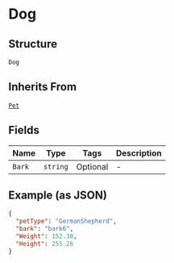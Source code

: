 
# Dog

## Structure

`Dog`

## Inherits From

[`Pet`](../../doc/models/pet.md)

## Fields

| Name | Type | Tags | Description |
|  --- | --- | --- | --- |
| `Bark` | `string` | Optional | - |

## Example (as JSON)

```json
{
  "petType": "GermanShepherd",
  "bark": "bark6",
  "Weight": 152.38,
  "Height": 255.26
}
```

